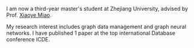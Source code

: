 I am now a third-year master's student at Zhejiang University, advised by Prof. [Xiaoye Miao](https://person.zju.edu.cn/miaoxy_cn). 

My research interest includes graph data management and graph neural networks. I have published 1 paper at the top international Database conference ICDE. 
